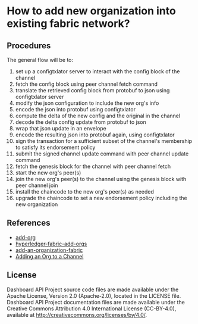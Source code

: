# How to add new organization into existing fabric network?

## Procedures

The general flow will be to:

1. set up a configtxlator server to interact with the config block of the channel
2. fetch the config block using peer channel fetch command
3. translate the retrieved config block from protobuf to json using configtxlator server
4. modify the json configuration to include the new org's info
5. encode the json into protobuf using configtxlator
6. compute the delta of the new config and the original in the channel
7. decode the delta config update from protobuf to json
8. wrap that json update in an envelope
9. encode the resulting json into protobuf again, using configtxlator
10. sign the transaction for a sufficient subset of the channel's membership to satisfy its endorsement policy
11. submit the signed channel update command with peer channel update command
12. fetch the genesis block for the channel with peer channel fetch
13. start the new org's peer(s)
14. join the new org's peer(s) to the channel using the genesis block with peer channel join
15. install the chaincode to the new org's peer(s) as needed
16. upgrade the chaincode to set a new endorsement policy including the new organization

## References

- [add-org](https://github.com/PacktPublishing/Handson-Blockchain-Development-with-Hyperledger/tree/master/network/add_org)
- [hyperledger-fabric-add-orgs](https://github.com/alejandrolr/hyperledger-fabric-add-orgs)
- [add-an-organization-fabric](https://developer.ibm.com/tutorials/cl-add-an-organization-to-your-hyperledger-fabric-blockchain/)
- [Adding an Org to a Channel](https://hyperledger-fabric.readthedocs.io/en/release-1.2/channel_update_tutorial.html)

## License

Dashboard API Project source code files are made available under the Apache License, Version 2.0 (Apache-2.0), located in the LICENSE file. Dashboard API Project documentation files are made available under the Creative Commons Attribution 4.0 International License (CC-BY-4.0), available at http://creativecommons.org/licenses/by/4.0/.
